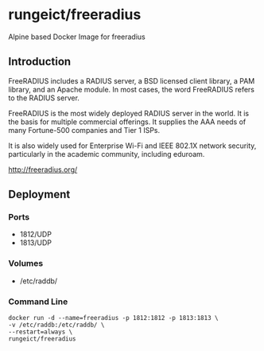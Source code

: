 # rungeict/freeradius
Alpine based Docker Image for freeradius

## Introduction
FreeRADIUS includes a RADIUS server, a BSD licensed client library, a PAM library, and an Apache module. In most cases, the word FreeRADIUS refers to the RADIUS server.

FreeRADIUS is the most widely deployed RADIUS server in the world. It is the basis for multiple commercial offerings. It supplies the AAA needs of many Fortune-500 companies and Tier 1 ISPs.

It is also widely used for Enterprise Wi-Fi and IEEE 802.1X network security, particularly in the academic community, including eduroam.

http://freeradius.org/

## Deployment

### Ports
 - 1812/UDP
 - 1813/UDP

### Volumes
 - /etc/raddb/

### Command Line
 ``` 
 docker run -d --name=freeradius -p 1812:1812 -p 1813:1813 \
 -v /etc/raddb:/etc/raddb/ \
 --restart=always \
 rungeict/freeradius
 ```
